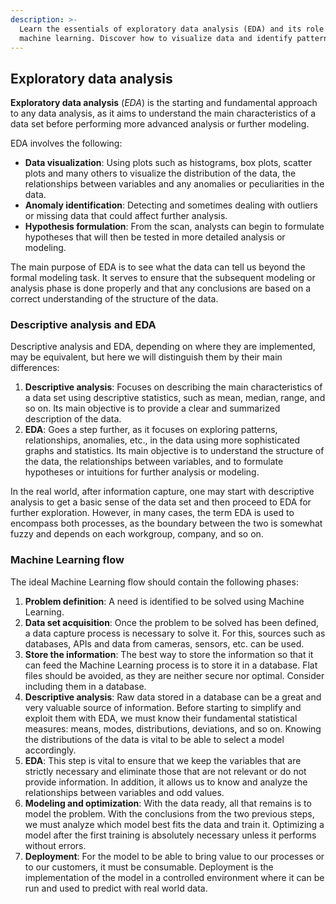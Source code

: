 ```yaml
---
description: >-
  Learn the essentials of exploratory data analysis (EDA) and its role in
  machine learning. Discover how to visualize data and identify patterns!
---
```

## Exploratory data analysis

**Exploratory data analysis** (*EDA*) is the starting and fundamental approach to any data analysis, as it aims to understand the main characteristics of a data set before performing more advanced analysis or further modeling.

EDA involves the following:

- **Data visualization**: Using plots such as histograms, box plots, scatter plots and many others to visualize the distribution of the data, the relationships between variables and any anomalies or peculiarities in the data.
- **Anomaly identification**: Detecting and sometimes dealing with outliers or missing data that could affect further analysis.
- **Hypothesis formulation**: From the scan, analysts can begin to formulate hypotheses that will then be tested in more detailed analysis or modeling.

The main purpose of EDA is to see what the data can tell us beyond the formal modeling task. It serves to ensure that the subsequent modeling or analysis phase is done properly and that any conclusions are based on a correct understanding of the structure of the data.

### Descriptive analysis and EDA

Descriptive analysis and EDA, depending on where they are implemented, may be equivalent, but here we will distinguish them by their main differences:

1. **Descriptive analysis**: Focuses on describing the main characteristics of a data set using descriptive statistics, such as mean, median, range, and so on. Its main objective is to provide a clear and summarized description of the data.
2. **EDA**: Goes a step further, as it focuses on exploring patterns, relationships, anomalies, etc., in the data using more sophisticated graphs and statistics. Its main objective is to understand the structure of the data, the relationships between variables, and to formulate hypotheses or intuitions for further analysis or modeling.

In the real world, after information capture, one may start with descriptive analysis to get a basic sense of the data set and then proceed to EDA for further exploration. However, in many cases, the term EDA is used to encompass both processes, as the boundary between the two is somewhat fuzzy and depends on each workgroup, company, and so on.

### Machine Learning flow

The ideal Machine Learning flow should contain the following phases:

1. **Problem definition**: A need is identified to be solved using Machine Learning.
2. **Data set acquisition**: Once the problem to be solved has been defined, a data capture process is necessary to solve it. For this, sources such as databases, APIs and data from cameras, sensors, etc. can be used.
3. **Store the information**: The best way to store the information so that it can feed the Machine Learning process is to store it in a database. Flat files should be avoided, as they are neither secure nor optimal. Consider including them in a database.
4. **Descriptive analysis**: Raw data stored in a database can be a great and very valuable source of information. Before starting to simplify and exploit them with EDA, we must know their fundamental statistical measures: means, modes, distributions, deviations, and so on. Knowing the distributions of the data is vital to be able to select a model accordingly.
5. **EDA**: This step is vital to ensure that we keep the variables that are strictly necessary and eliminate those that are not relevant or do not provide information. In addition, it allows us to know and analyze the relationships between variables and odd values.
6. **Modeling and optimization**: With the data ready, all that remains is to model the problem. With the conclusions from the two previous steps, we must analyze which model best fits the data and train it. Optimizing a model after the first training is absolutely necessary unless it performs without errors.
7. **Deployment**: For the model to be able to bring value to our processes or to our customers, it must be consumable. Deployment is the implementation of the model in a controlled environment where it can be run and used to predict with real world data.
